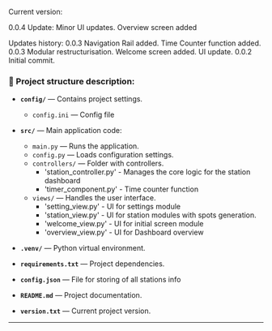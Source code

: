 
Current version: 

0.0.4 Update: Minor UI updates. Overview screen added

Updates history: 
0.0.3 Navigation Rail added. Time Counter function added.
0.0.3 Modular restructurisation. Welcome screen added. UI update.
0.0.2 Initial commit.



### 📌 Project structure description:

- **`config/`** — Contains project settings.
     - `config.ini` — Config file
- **`src/`** — Main application code:
  - `main.py` — Runs the application. 
  - `config.py` — Loads configuration settings.
  - `controllers/` — Folder with controllers.
     - 'station_controller.py' - Manages the core logic for the station dashboard
     - 'timer_component.py' - Time counter function
  - `views/` — Handles the user interface.
     - 'setting_view.py' - UI for settings module
     - 'station_view.py' - UI for station modules with spots generation. 
     - 'welcome_view.py' - UI for initial screen module
     - 'overview_view.py' - UI for Dashboard overview
    
- **`.venv/`** — Python virtual environment.
- **`requirements.txt`** — Project dependencies.
- **`config.json`**  — File for storing of all stations info
- **`README.md`** — Project documentation.
- **`version.txt`** — Current project version.

---


